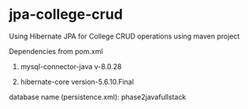 # jpa-college-crud

Using Hibernate JPA for College CRUD operations using maven project 

Dependencies from pom.xml

1. mysql-connector-java v-8.0.28

2. hibernate-core version-5.6.10.Final

database name (persistence.xml): phase2javafullstack
